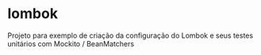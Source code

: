 # lombok

Projeto para exemplo de criação da configuração do Lombok e seus testes unitários com Mockito / BeanMatchers
